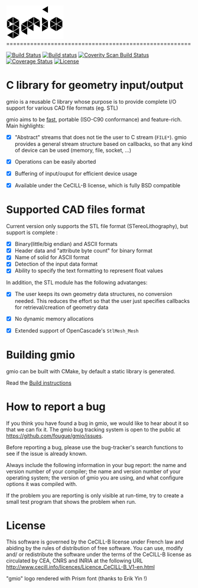 <img src="doc/gmio.png" height="91" alt="gmio_logo"/>
======================================================

[![Build Status](https://travis-ci.org/fougue/gmio.svg?branch=master)](https://travis-ci.org/fougue/gmio) 
[![Build status](https://ci.appveyor.com/api/projects/status/0q4f69lqo6sw9108?svg=true)](https://ci.appveyor.com/project/HuguesDelorme/gmio) 
<a href="https://scan.coverity.com/projects/5721">
  <img alt="Coverity Scan Build Status"
       src="https://scan.coverity.com/projects/5721/badge.svg"/>
</a>
[![Coverage Status](https://coveralls.io/repos/fougue/gmio/badge.svg?branch=master&service=github)](https://coveralls.io/github/fougue/gmio?branch=master) 
[![License](https://img.shields.io/badge/license-CeCILL--B-blue.svg)](http://www.cecill.info/licences/Licence_CeCILL-B_V1-en.html)  


C library for geometry input/output
===========================================

gmio is a reusable C library whose purpose is to provide complete I/O
support for various CAD file formats (eg. STL)

gmio aims to be [fast](https://github.com/fougue/gmio/wiki/4.-Benchmarks),
portable (ISO-C90 conformance) and feature-rich.
Main highlights:

  * [x] "Abstract" streams that does not tie the user to C stream (`FILE*`).
    gmio provides a general stream structure based on callbacks, so that
    any kind of device can be used (memory, file, socket, ...)
  * [x] Operations can be easily aborted
  * [x] Buffering of input/ouput for efficient device usage
  * [x] Available under the CeCILL-B license, which is fully BSD compatible


Supported CAD files format
==========================

Current version only supports the STL file format (STereoLithography), but support is complete :

  * [x] Binary(little/big endian) and ASCII formats
  * [x] Header data and "attribute byte count" for binary format
  * [x] Name of solid for ASCII format
  * [x] Detection of the input data format
  * [x] Ability to specify the text formatting to represent float values

In addition, the STL module has the following advatanges:

  * [x] The user keeps its own geometry data structures, no conversion needed.
    This reduces the effort so that the user just specifies callbacks for
    retrieval/creation of geometry data
  * [x] No dynamic memory allocations
  * [x] Extended support of OpenCascade's `StlMesh_Mesh`


Building gmio
===============

gmio can be built with CMake, by default a static library is generated.

Read the [Build instructions](https://github.com/fougue/gmio/wiki/2.-Build-instructions)



How to report a bug
===================

If you think you have found a bug in gmio, we would like to hear
about it so that we can fix it. The gmio bug tracking system is
open to the public at https://github.com/fougue/gmio/issues.

Before reporting a bug, please use the bug-tracker's search functions
to see if the issue is already known.

Always include the following information in your bug report: the name
and version number of your compiler; the name and version number of
your operating system; the version of gmio you are using, and
what configure options it was compiled with.

If the problem you are reporting is only visible at run-time, try to
create a small test program that shows the problem when run.


License
=======

This software is governed by the CeCILL-B license under French law and
abiding by the rules of distribution of free software.  You can  use,
modify and/ or redistribute the software under the terms of the CeCILL-B
license as circulated by CEA, CNRS and INRIA at the following URL
http://www.cecill.info/licences/Licence_CeCILL-B_V1-en.html


"gmio" logo rendered with Prism font (thanks to Erik Yin !)
